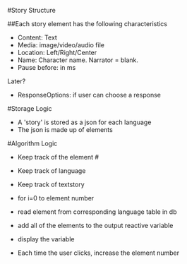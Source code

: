 #Story Structure

##Each story element has the following characteristics
- Content: Text
- Media: image/video/audio file
- Location: Left/Right/Center
- Name: Character name.  Narrator = blank.
- Pause before: in ms

Later?
- ResponseOptions: if user can choose a response

#Storage Logic
- A 'story' is stored as a json for each language
- The json is made up of elements

#Algorithm Logic

- Keep track of the element #
- Keep track of language
- Keep track of textstory

- for i=0 to element number
- read element from corresponding language table in db
- add all of the elements to the output reactive variable
- display the variable

- Each time the user clicks, increase the element number

